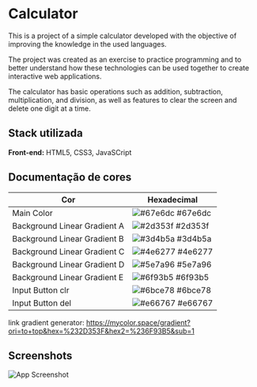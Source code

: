 
# Calculator

This is a project of a simple calculator developed with the objective of improving the knowledge in the used languages.

 The project was created as an exercise to practice programming and to better understand how these technologies can be used together to create interactive web applications. 
 
 The calculator has basic operations such as addition, subtraction, multiplication, and division, as well as features to clear the screen and delete one digit at a time.

## Stack utilizada

**Front-end:** HTML5, CSS3, JavaSCript

## Documentação de cores

| Cor               | Hexadecimal                                                |
| ----------------- | ---------------------------------------------------------------- |
| Main Color    | ![#67e6dc](https://via.placeholder.com/10/67e6dc?text=+) #67e6dc |
| Background Linear Gradient A       | ![#2d353f](https://via.placeholder.com/10/2d353f?text=+) #2d353f |
| Background Linear Gradient B       | ![#3d4b5a](https://via.placeholder.com/10/3d4b5a?text=+) #3d4b5a |
| Background Linear Gradient C       | ![#4e6277](https://via.placeholder.com/10/4e6277?text=+) #4e6277 |
| Background Linear Gradient D       | ![#5e7a96](https://via.placeholder.com/10/5e7a96?text=+) #5e7a96 |
| Background Linear Gradient E       | ![#6f93b5](https://via.placeholder.com/10/6f93b5?text=+) #6f93b5 |
| Input Button clr       | ![#6bce78](https://via.placeholder.com/10/6bce78?text=+) #6bce78 |
| Input Button del        | ![#e66767](https://via.placeholder.com/10/e66767?text=+) #e66767 |


link gradient generator: https://mycolor.space/gradient?ori=to+top&hex=%232D353F&hex2=%236F93B5&sub=1

## Screenshots

![App Screenshot](https://live.staticflickr.com/65535/52859395240_41ba9ec4bc_b.jpg)


